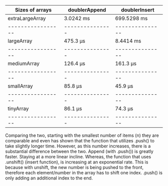 | Sizes of arrays | doublerAppend | doublerInsert |
|-----------------|---------------|---------------|
| extraLargeArray |   3.0242 ms   |  699.5298 ms  |
|-----------------|---------------|---------------|
|   largeArray    |   475.3 μs    |   8.4414 ms   |
|-----------------|---------------|---------------|
|   mediumArray   |   126.4 μs    |   161.3 μs    |
|-----------------|---------------|---------------|
|   smallArray    |   85.8 μs     |    45.9 μs    |
|-----------------|---------------|---------------|
|   tinyArray     |   86.1 μs     |    74.3 μs    |
|-----------------|---------------|---------------|

Comparing the two, starting with the smallest number of items (n) they are comparable and even has shown that the function that utilizes .push() to take slightly longer time. However, as this number increases, there is a substantial difference between the two. Append (with .push()) is greatly faster. Staying at a more linear incline. Whereas, the function that uses .unshift() (insert function), is increasing at an exponential rate. This is because with unshift, the new number is being pushed to the front, therefore each element/number in the array has to shift one index. .push() is only adding an additional index to the end.
